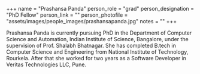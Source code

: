 +++
name = "Prashansa Panda"
person_role = "grad"
person_designation = "PhD Fellow"
person_link = ""
person_photofile = "assets/images/people_images/prashansapanda.jpg"
notes = ""
+++


Prashansa Panda is currently pursuing PhD in the Department of Computer Science and Automation, Indian Institute of Science, Bangalore, under the supervision of Prof. Shalabh Bhatnagar. She has completed B.tech in Computer Science and Engineering from National Institute of Technology, Rourkela. After that she worked for two years as a Software Developer in Veritas Technologies LLC, Pune. 




